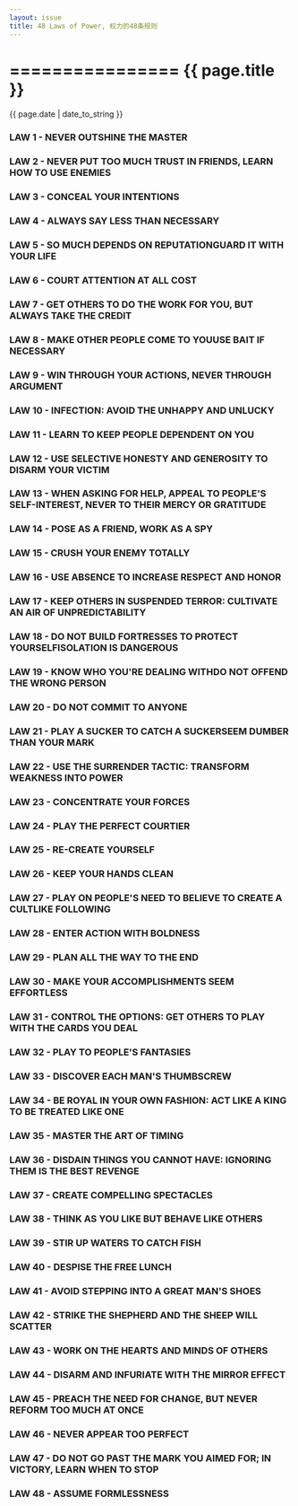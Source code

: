 ```yaml
---
layout: issue
title: 48 Laws of Power, 权力的48条规则
---
```

================
{{ page.title }}
================

{{ page.date | date_to_string }}

### LAW 1 - NEVER OUTSHINE THE MASTER ###

### LAW 2 - NEVER PUT TOO MUCH TRUST IN FRIENDS, LEARN HOW TO USE ENEMIES ###

### LAW 3 - CONCEAL YOUR INTENTIONS ###

### LAW 4 - ALWAYS SAY LESS THAN NECESSARY ###

### LAW 5 - SO MUCH DEPENDS ON REPUTATIONGUARD IT WITH YOUR LIFE ###

### LAW 6 - COURT ATTENTION AT ALL COST ###

### LAW 7 - GET OTHERS TO DO THE WORK FOR YOU, BUT ALWAYS TAKE THE CREDIT ###

### LAW 8 - MAKE OTHER PEOPLE COME TO YOUUSE BAIT IF NECESSARY ###

### LAW 9 - WIN THROUGH YOUR ACTIONS, NEVER THROUGH ARGUMENT ###

### LAW 10 - INFECTION: AVOID THE UNHAPPY AND UNLUCKY ###

### LAW 11 - LEARN TO KEEP PEOPLE DEPENDENT ON YOU ###

### LAW 12 - USE SELECTIVE HONESTY AND GENEROSITY TO DISARM YOUR VICTIM ###

### LAW 13 - WHEN ASKING FOR HELP, APPEAL TO PEOPLE'S SELF-INTEREST, NEVER TO THEIR MERCY OR GRATITUDE ###

### LAW 14 - POSE AS A FRIEND, WORK AS A SPY ###

### LAW 15 - CRUSH YOUR ENEMY TOTALLY ###

### LAW 16 - USE ABSENCE TO INCREASE RESPECT AND HONOR ###

### LAW 17 - KEEP OTHERS IN SUSPENDED TERROR: CULTIVATE AN AIR OF UNPREDICTABILITY ###

### LAW 18 - DO NOT BUILD FORTRESSES TO PROTECT YOURSELFISOLATION IS DANGEROUS ###

### LAW 19 - KNOW WHO YOU'RE DEALING WITHDO NOT OFFEND THE WRONG PERSON ###

### LAW 20 - DO NOT COMMIT TO ANYONE ###

### LAW 21 - PLAY A SUCKER TO CATCH A SUCKERSEEM DUMBER THAN YOUR MARK ###

### LAW 22 - USE THE SURRENDER TACTIC: TRANSFORM WEAKNESS INTO POWER ###

### LAW 23 - CONCENTRATE YOUR FORCES ###

### LAW 24 - PLAY THE PERFECT COURTIER ###

### LAW 25 - RE-CREATE YOURSELF ###

### LAW 26 - KEEP YOUR HANDS CLEAN ###

### LAW 27 - PLAY ON PEOPLE'S NEED TO BELIEVE TO CREATE A CULTLIKE FOLLOWING ###

### LAW 28 - ENTER ACTION WITH BOLDNESS ###

### LAW 29 - PLAN ALL THE WAY TO THE END ###

### LAW 30 - MAKE YOUR ACCOMPLISHMENTS SEEM EFFORTLESS ###

### LAW 31 - CONTROL THE OPTIONS: GET OTHERS TO PLAY WITH THE CARDS YOU DEAL ###

### LAW 32 - PLAY TO PEOPLE'S FANTASIES ###

### LAW 33 - DISCOVER EACH MAN'S THUMBSCREW ###

### LAW 34 - BE ROYAL IN YOUR OWN FASHION: ACT LIKE A KING TO BE TREATED LIKE ONE ###

### LAW 35 - MASTER THE ART OF TIMING ###

### LAW 36 - DISDAIN THINGS YOU CANNOT HAVE: IGNORING THEM IS THE BEST REVENGE ###

### LAW 37 - CREATE COMPELLING SPECTACLES ###

### LAW 38 - THINK AS YOU LIKE BUT BEHAVE LIKE OTHERS ###

### LAW 39 - STIR UP WATERS TO CATCH FISH ###

### LAW 40 - DESPISE THE FREE LUNCH ###

### LAW 41 - AVOID STEPPING INTO A GREAT MAN'S SHOES ###

### LAW 42 - STRIKE THE SHEPHERD AND THE SHEEP WILL SCATTER ###

### LAW 43 - WORK ON THE HEARTS AND MINDS OF OTHERS ###

### LAW 44 - DISARM AND INFURIATE WITH THE MIRROR EFFECT ###

### LAW 45 - PREACH THE NEED FOR CHANGE, BUT NEVER REFORM TOO MUCH AT ONCE ###

### LAW 46 - NEVER APPEAR TOO PERFECT ###

### LAW 47 - DO NOT GO PAST THE MARK YOU AIMED FOR; IN VICTORY, LEARN WHEN TO STOP ###

### LAW 48 - ASSUME FORMLESSNESS ###
